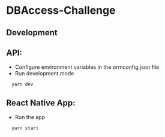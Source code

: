 # DBAccess-Challenge

## Development

## API:
- Configure environment variables in the ormconfig.json file
- Run development mode
```
  yarn dev
```
## React Native App:
- Run the app
```
  yarn start
```
